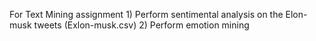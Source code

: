 For Text Mining assignment 1) Perform sentimental analysis on the Elon-musk tweets (Exlon-musk.csv) 2) Perform emotion mining

